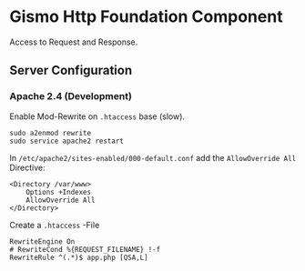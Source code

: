 # Gismo Http Foundation Component

Access to Request and Response.


## Server Configuration

### Apache 2.4 (Development)

Enable Mod-Rewrite on `.htaccess` base (slow).
 
```
sudo a2enmod rewrite
sudo service apache2 restart
```

In `/etc/apache2/sites-enabled/000-default.conf` add the `AllowOverride All`
Directive:

```
<Directory /var/www>
    Options +Indexes
    AllowOverride All
</Directory>
```

Create a `.htaccess` -File

```
RewriteEngine On
# RewriteCond %{REQUEST_FILENAME} !-f
RewriteRule ^(.*)$ app.php [QSA,L]
```

